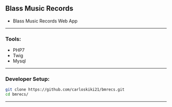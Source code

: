 #

## Blass Music Records
- Blass Music Records Web App
---

### Tools:
- PHP7
- Twig
- Mysql
---

### Developer Setup:
```bash
git clone https://github.com/carloskiki21/bmrecs.git
cd bmrecs/
```
---
